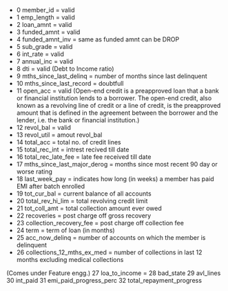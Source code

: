 * 0 member_id = valid 
* 1 emp_length = valid 
* 2 loan_amnt = valid 
* 3 funded_amnt = valid 
* 4 funded_amnt_inv = same as funded amnt can be  DROP 
* 5 sub_grade = valid 
* 6 int_rate = valid 
* 7 annual_inc = valid 
* 8 dti = valid  (Debt to Income ratio)
* 9 mths_since_last_delinq = number of months since last delinquent
* 10 mths_since_last_record = doubtfull
* 11 open_acc = valid (Open-end credit is a preapproved loan that a bank or financial institution lends to a borrower. The open-end credit, also known as a revolving line of credit or a line of credit, is the preapproved amount that is defined in the agreement between the borrower and the lender, i.e. the bank or financial institution.)
* 12 revol_bal = valid
* 13 revol_util = amout revol_bal
* 14 total_acc = total no. of credit lines  
* 15 total_rec_int = intrest recived till date 
* 16 total_rec_late_fee = late fee received till date 
* 17 mths_since_last_major_derog = months since most recent 90 day or worse rating
* 18 last_week_pay = indicates how long (in weeks) a member has paid EMI after batch enrolled
* 19 tot_cur_bal = current balance of all accounts
* 20 total_rev_hi_lim = total revolving credit limit
* 21 tot_coll_amt = total collection amount ever owed
* 22 recoveries = post charge off gross recovery
* 23 collection_recovery_fee = 	post charge off collection fee
* 24 term = term of loan (in months)
* 25 acc_now_delinq = number of accounts on which the member is delinquent
* 26 collections_12_mths_ex_med = number of collections in last 12 months excluding medical collections

(Comes under Feature engg.)
27 loa_to_income =
28 bad_state
29 avl_lines
30 int_paid
31 emi_paid_progress_perc
32 total_repayment_progress
